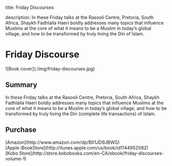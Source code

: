 title: Friday Discourses

description: In these Friday talks at the Rasooli Centre, Pretoria, South Africa, Shaykh Fadhlalla Haeri boldly addresses many topics that influence Muslims at the core of what it means to be a Muslim in today’s global village, and how to be transformed by truly living the Din of Islam.

# Friday Discourse

<div markdown="1" class="cover-image">
![Book cover](./img/friday-discourses.jpg)
</div>

## Summary

In these Friday talks at the Rasooli Centre, Pretoria, South Africa, Shaykh Fadhlalla Haeri boldly addresses many topics that influence Muslims at the core of what it means to be a Muslim in today’s global village, and how to be transformed by truly living the Din (complete life transactions) of Islam.

## Purchase

<div markdown="3" class="purchase-link">
[Amazon](http://www.amazon.com/dp/B01JD9JBWG)
</div>

<div markdown="3" class="purchase-link">
[Apple iBookStore](http://itunes.apple.com/us/book/id1144952082)
</div>

<div markdown="3" class="purchase-link">
[Kobo Store](http://store.kobobooks.com/en-CA/ebook/friday-discourses-volume-1)
</div>